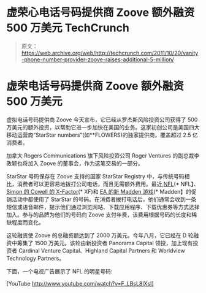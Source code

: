 # 虚荣心电话号码提供商 Zoove 额外融资 500 万美元 TechCrunch

> 原文：<https://web.archive.org/web/http://techcrunch.com/2011/10/20/vanity-phone-number-provider-zoove-raises-additional-5-million/>

# 虚荣电话号码提供商 Zoove 额外融资 500 万美元

虚拟电话号码提供商 Zoove 今天宣布，它已经从罗杰斯风险投资公司获得了 500 万美元的额外投资，以帮助它进一步加快在美国的业务。这家初创公司是美国四大移动运营商“StarStar numbers”(如**FLOWERS)的独家提供商，覆盖超过 2.5 亿消费者。

加拿大 Rogers Communications 旗下风险投资公司 Roger Ventures 的副总裁李政颖也将加入 Zoove 的董事会，作为这笔交易的一部分。

StarStar 号码保存在 Zoove 支持的国家 StarStar Registry 中，与传统号码相比，消费者可以更容易地拨打公司电话，而且无需额外费用。最近,[NFL](https://web.archive.org/web/20230205041836/http://www.youtube.com/watch?v=F_LBsL8lXsI&feature=youtube_gdata_player)(* NFL】、 [Simon 的 Cowell 的 X-Factor](https://web.archive.org/web/20230205041836/http://www.youtube.com/watch?v=CorP98bShmw)(* XF)和 [EA 的新 Madden 游戏](https://web.archive.org/web/20230205041836/http://www.ea.com/news/madden-nfl-12-is-free-for-verizon-android-phones-october-1---3)(* Madden】的促销活动中都使用了 StarStar 的号码。在消费者拨打电话后，他们通常会收到一条短信或语音邮件，提示他们通过浏览网站、下载应用程序、下载优惠券等方式选择加入。参与的品牌为他们的号码向 Zoove 支付年费，该费用根据号码的长度和稀缺程度而变化。

这轮融资使 Zoove 的总融资额达到了 2000 万美元。今年八月，它已经在 D 轮融资中筹集了 1500 万美元。该轮由新投资者 Panorama Capital 领投，加上现有投资者 Cardinal Venture Capital、Highland Capital Partners 和 Worldview Technology Partners。

下面，一个电视广告展示了 NFL 的明星号码:

[YouTube http://www.youtube.com/watch?v=F_LBsL8lXsI]